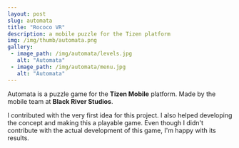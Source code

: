 ```yaml
---
layout: post
slug: automata
title: "Rococo VR"
description: a mobile puzzle for the Tizen platform
img: /img/thumb/automata.png
gallery:
 - image_path: /img/automata/levels.jpg
   alt: "Automata"
 - image_path: /img/automata/menu.jpg
   alt: "Automata"
---
```


Automata is a puzzle game for the **Tizen Mobile** platform. Made by the mobile team at **Black River Studios**.

I contributed with the very first idea for this project. I also helped developing the concept and making this a playable game. Even though I didn't contribute with the actual development of this game, I'm happy with its results.
